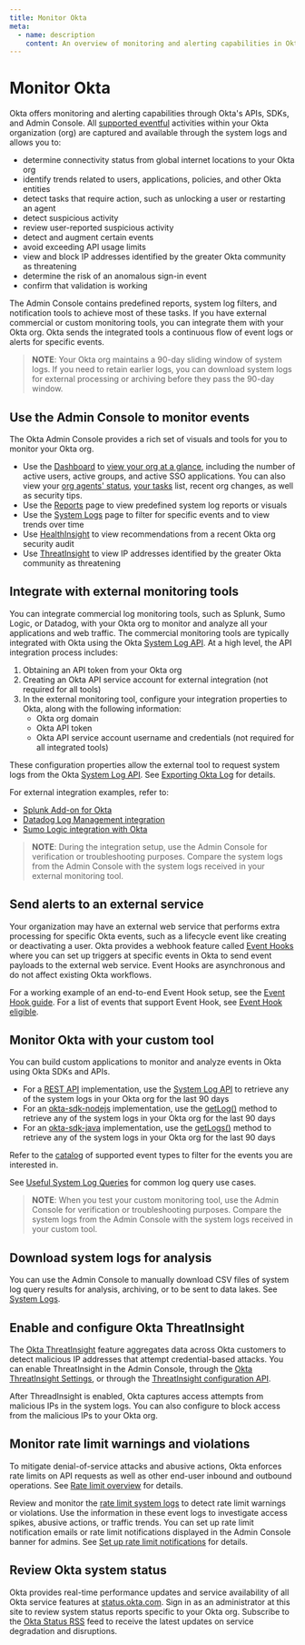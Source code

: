```yaml
---
title: Monitor Okta
meta:
  - name: description
    content: An overview of monitoring and alerting capabilities in Okta. Learn about monitoring tools and integration features available in Okta.
---
```


# Monitor Okta

Okta offers monitoring and alerting capabilities through Okta's APIs, SDKs, and Admin Console. All [supported eventful](/docs/reference/api/event-types/) activities within your Okta organization (org) are captured and available through the system logs and allows you to:

* determine connectivity status from global internet locations to your Okta org
* identify trends related to users, applications, policies, and other Okta entities
* detect tasks that require action, such as unlocking a user or restarting an agent
* detect suspicious activity
* review user-reported suspicious activity
* detect and augment certain events
* avoid exceeding API usage limits
* view and block IP addresses identified by the greater Okta community as threatening
* determine the risk of an anomalous sign-in event
* confirm that validation is working

The Admin Console contains predefined reports, system log filters, and notification tools to achieve most of these tasks. If you have external commercial or custom monitoring tools, you can integrate them with your Okta org. Okta sends the integrated tools a continuous flow of event logs or alerts for specific events.

> **NOTE**: Your Okta org maintains a 90-day sliding window of system logs. If you need to retain earlier logs, you can download system logs for external processing or archiving before they pass the 90-day window.

## Use the Admin Console to monitor events
The Okta Admin Console provides a rich set of visuals and tools for you to monitor your Okta org.

* Use the [Dashboard](https://help.okta.com/en/prod/Content/Topics/Dashboard/Dashboard.htm) to [view your org at a glance](https://help.okta.com/en/prod/Content/Topics/Dashboard/view-your-org.htm), including the number of active users, active groups, and active SSO applications. You can also view your [org agents' status](https://help.okta.com/en/prod/Content/Topics/Dashboard/view-org-agent-status.htm), [your tasks](https://help.okta.com/en/prod/Content/Topics/Dashboard/monitor-your-tasks.htm) list, recent org changes, as well as security tips.
* Use the [Reports](https://help.okta.com/en/prod/Content/Topics/Reports/report-types.htm) page to view predefined system log reports or visuals
* Use the [System Logs](https://help.okta.com/en/prod/Content/Topics/Reports/Reports_SysLog.htm) page to filter for specific events and to view trends over time
* Use [HealthInsight](https://help.okta.com/en/prod/Content/Topics/Security/healthinsight/healthinsight.htm) to view recommendations from a recent Okta org security audit
* Use [ThreatInsight](https://help.okta.com/en/prod/Content/Topics/Security/threat-insight/ti-index.htm) to view IP addresses identified by the greater Okta community as threatening

## Integrate with external monitoring tools

You can integrate commercial log monitoring tools, such as Splunk, Sumo Logic, or Datadog, with your Okta org to monitor and analyze all your applications and web traffic. The commercial monitoring tools are typically integrated with Okta using the Okta [System Log API](/docs/reference/api/system-log/).
At a high level, the API integration process includes:

1. Obtaining an API token from your Okta org
2. Creating an Okta API service account for external integration (not required for all tools)
3. In the external monitoring tool, configure your integration properties to Okta, along with the following information:
   * Okta org domain
   * Okta API token
   * Okta API service account username and credentials (not required for all integrated tools)

These configuration properties allow the external tool to request system logs from the Okta [System Log API](/docs/reference/api/system-log/).
See [Exporting Okta Log](https://support.okta.com/help/s/article/Exporting-Okta-Log-Data) for details.

For external integration examples, refer to:

* [Splunk Add-on for Okta](https://www.okta.com/integrations/splunk-add-on-for-okta/)
* [Datadog Log Management integration](https://www.okta.com/integrations/datadog/)
* [Sumo Logic integration with Okta](https://www.okta.com/integrations/sumologic/)

> **NOTE**: During the integration setup, use the Admin Console for verification or troubleshooting purposes. Compare the system logs from the Admin Console with the system logs received in your external monitoring tool.

## Send alerts to an external service

Your organization may have an external web service that performs extra processing for specific Okta events, such as a lifecycle event like creating or deactivating a user. Okta provides a webhook feature called [Event Hooks](/docs/concepts/event-hooks/) where you can set up triggers at specific events in Okta to send event payloads to the external web service. Event Hooks are asynchronous and do not affect existing Okta workflows.

For a working example of an end-to-end Event Hook setup, see the [Event Hook guide](/docs/guides/event-hook-implementation/nodejs/overview/). For a list of events that support Event Hook, see [Event Hook eligible](/docs/reference/api/event-types/?q=event-hook-eligible).

## Monitor Okta with your custom tool

You can build custom applications to monitor and analyze events in Okta using Okta SDKs and APIs.

* For a [REST API](https://developer.okta.com/code/rest/) implementation, use the [System Log API](/docs/reference/api/system-log/) to retrieve any of the system logs in your Okta org for the last 90 days
* For an [okta-sdk-nodejs](https://github.com/okta/okta-sdk-nodejs) implementation, use the [getLog()](https://github.com/okta/okta-sdk-nodejs#get-logs) method to retrieve any of the system logs in your Okta org for the last 90 days
* For an [okta-sdk-java](https://github.com/okta/okta-sdk-java) implementation, use the [getLogs()](https://github.com/okta/okta-sdk-java#list-system-logs) method to retrieve any of the system logs in your Okta org for the last 90 days

Refer to the [catalog](https://developer.okta.com/docs/reference/api/event-types/#catalog) of supported event types to filter for the events you are interested in.

See [Useful System Log Queries](https://support.okta.com/help/s/article/Useful-System-Log-Queries?language=en_US&_ga=2.122976834.831546547.1618838361-957571954.1617637001) for common log query use cases.

> **NOTE**: When you test your custom monitoring tool, use the Admin Console for verification or troubleshooting purposes. Compare the system logs from the Admin Console with the system logs received in your custom tool.

## Download system logs for analysis

You can use the Admin Console to manually download CSV files of system log query results for analysis, archiving, or to be sent to data lakes. See [System Logs](https://help.okta.com/en/prod/Content/Topics/Reports/Reports_SysLog.htm).

## Enable and configure Okta ThreatInsight

The [Okta ThreatInsight](https://help.okta.com/en/prod/Content/Topics/Security/threat-insight/ti-index.htm)  feature aggregates data across Okta customers to detect malicious IP addresses that attempt credential-based attacks. You can enable ThreatInsight in the Admin Console, through the [Okta ThreatInsight Settings](https://help.okta.com/en/prod/Content/Topics/Security/threat-insight/configure-threatinsight.htm), or through the [ThreatInsight configuration API](https://developer.okta.com/docs/reference/api/threat-insight/).

After ThreadInsight is enabled, Okta captures access attempts from malicious IPs in the system logs. You can also configure to block access from the malicious IPs to your Okta org.

## Monitor rate limit warnings and violations

To mitigate denial-of-service attacks and abusive actions, Okta enforces rate limits on API requests as well as other end-user inbound and outbound operations. See [Rate limit overview](/docs/reference/rate-limits/) for details.

Review and monitor the [rate limit system logs](/docs/reference/rl-system-log-events/) to detect rate limit warnings or violations. Use the information in these event logs to investigate access spikes, abusive actions, or traffic trends. You can set up rate limit notification emails or rate limit notifications displayed in the Admin Console banner for admins. See [Set up rate limit notifications](https://help.okta.com/en/prod/Content/Topics/Settings/set-up-rate-limit-notifs.htm) for details.

## Review Okta system status

Okta provides real-time performance updates and service availability of all Okta service features at [status.okta.com](http://status.okta.com). Sign in as an administrator at this site to review system status reports specific to your Okta org. Subscribe to the [Okta Status RSS](http://feeds.feedburner.com/OktaTrustRSS) feed to receive the latest updates on service degradation and disruptions.